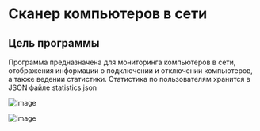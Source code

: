 # Сканер компьютеров в сети

## Цель программы
Программа предназначена для мониторинга компьютеров в сети, отображения информации о подключении и отключении компьютеров, а также ведении статистики.
Статистика по пользователям хранится в JSON файле statistics.json

![image](https://github.com/DaniilKlyukin/PingApp/assets/32903150/d306b31d-b06f-4272-bcb9-83cc2e525ee9)

![image](https://github.com/DaniilKlyukin/PingApp/assets/32903150/a6e28206-8100-4693-ab4f-017af440e689)
